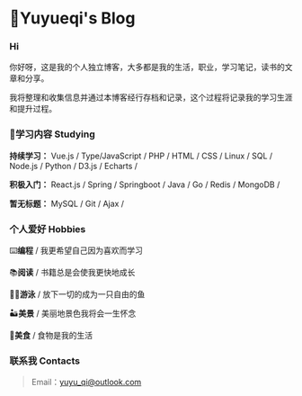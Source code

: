 # 👋Yuyueqi's Blog

### Hi

你好呀，这是我的个人独立博客，大多都是我的生活，职业，学习笔记，读书的文章和分享。

我将整理和收集信息并通过本博客经行存档和记录，这个过程将记录我的学习生涯和提升过程。

### 📖学习内容 Studying

**持续学习：**    Vue.js  /  Type/JavaScript  /  PHP  /  HTML  /  CSS  /  Linux  /  SQL  /  Node.js  /   Python  /    D3.js  /  Echarts  /

**积极入门：**    React.js  /  Spring  /  Springboot   /  Java  /  Go  /  Redis  /  MongoDB  /

**暂无标题：**    MySQL  /  Git  /  Ajax  /

### 个人爱好 Hobbies

⌨️**编程**  /  我更希望自己因为喜欢而学习

📚**阅读**   /  书籍总是会使我更快地成长

🏊‍♀️**游泳**  /   放下一切的成为一只自由的鱼

🏜️**美景**  /  美丽地景色我将会一生怀念

🧽**美食**  /  食物是我的生活



### 联系我 Contacts
> Email：yuyu_qi@outlook.com